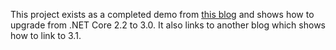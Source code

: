 This project exists as a completed demo from [this blog](https://layersofabstraction.github.io/migration-from-.NET-Core-2.2-to-3.0.html) and shows how to upgrade from .NET Core 2.2 to 3.0. It also links to another blog which shows how to link to 3.1.
